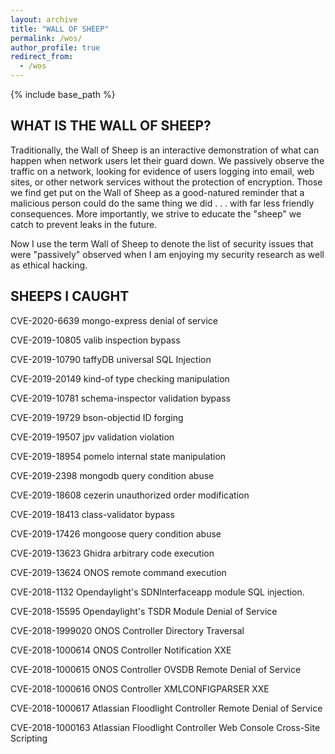 ```yaml
---
layout: archive
title: "WALL OF SHEEP"
permalink: /wos/
author_profile: true
redirect_from:
  - /wos
---
```


{% include base_path %}

## WHAT IS THE WALL OF SHEEP?
Traditionally, the Wall of Sheep is an interactive demonstration of what can happen when network users let their guard down. We passively observe the traffic on a network, looking for evidence of users logging into email, web sites, or other network services without the protection of encryption. Those we find get put on the Wall of Sheep as a good-natured reminder that a malicious person could do the same thing we did . . . with far less friendly consequences. More importantly, we strive to educate the "sheep" we catch to prevent leaks in the future. 

Now I use the term Wall of Sheep to denote the list of security issues that were "passively" observed when I am enjoying my security research as well as ethical hacking.


## SHEEPS I CAUGHT
CVE-2020-6639 	     mongo-express denial of service

CVE-2019-10805           valib inspection bypass

CVE-2019-10790	     taffyDB universal SQL Injection

CVE-2019-20149 	      kind-of type checking manipulation

CVE-2019-10781            schema-inspector validation bypass

CVE-2019-19729 	      bson-objectid ID forging

CVE-2019-19507           jpv validation violation

CVE-2019-18954           pomelo internal state manipulation

CVE-2019-2398              mongodb query condition abuse

CVE-2019-18608            cezerin unauthorized order modification

CVE-2019-18413            class-validator bypass

CVE-2019-17426            mongoose query condition abuse
 
CVE-2019-13623            Ghidra arbitrary code execution

CVE-2019-13624            ONOS remote command execution

CVE-2018-1132             Opendaylight's SDNInterfaceapp module SQL injection.

CVE-2018-15595            Opendaylight's TSDR Module Denial of Service

CVE-2018-1999020       ONOS Controller Directory Traversal

CVE-2018-1000614        ONOS Controller Notification XXE

CVE-2018-1000615        ONOS Controller OVSDB Remote Denial of Service

CVE-2018-1000616        ONOS Controller XMLCONFIGPARSER XXE

CVE-2018-1000617        Atlassian Floodlight Controller Remote Denial of Service

CVE-2018-1000163        Atlassian Floodlight Controller Web Console Cross-Site Scripting

